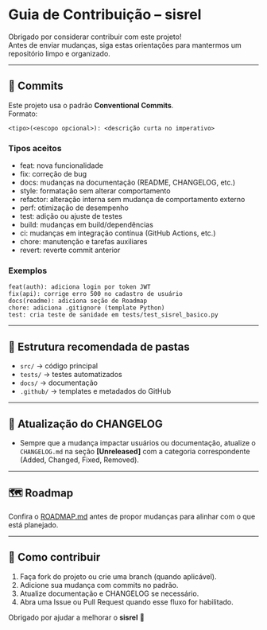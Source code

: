# Guia de Contribuição – sisrel

Obrigado por considerar contribuir com este projeto!  
Antes de enviar mudanças, siga estas orientações para mantermos um repositório limpo e organizado.

---

## 📌 Commits

Este projeto usa o padrão **Conventional Commits**.  
Formato:

```
<tipo>(<escopo opcional>): <descrição curta no imperativo>
```

### Tipos aceitos
- feat: nova funcionalidade
- fix: correção de bug
- docs: mudanças na documentação (README, CHANGELOG, etc.)
- style: formatação sem alterar comportamento
- refactor: alteração interna sem mudança de comportamento externo
- perf: otimização de desempenho
- test: adição ou ajuste de testes
- build: mudanças em build/dependências
- ci: mudanças em integração contínua (GitHub Actions, etc.)
- chore: manutenção e tarefas auxiliares
- revert: reverte commit anterior

### Exemplos
```
feat(auth): adiciona login por token JWT
fix(api): corrige erro 500 no cadastro de usuário
docs(readme): adiciona seção de Roadmap
chore: adiciona .gitignore (template Python)
test: cria teste de sanidade em tests/test_sisrel_basico.py
```

---

## 📂 Estrutura recomendada de pastas
- `src/` → código principal
- `tests/` → testes automatizados
- `docs/` → documentação
- `.github/` → templates e metadados do GitHub

---

## 📝 Atualização do CHANGELOG
- Sempre que a mudança impactar usuários ou documentação, atualize o `CHANGELOG.md` na seção **[Unreleased]** com a categoria correspondente (Added, Changed, Fixed, Removed).

---

## 🗺️ Roadmap
Confira o [ROADMAP.md](ROADMAP.md) antes de propor mudanças para alinhar com o que está planejado.

---

## 🤝 Como contribuir
1. Faça fork do projeto ou crie uma branch (quando aplicável).
2. Adicione sua mudança com commits no padrão.
3. Atualize documentação e CHANGELOG se necessário.
4. Abra uma Issue ou Pull Request quando esse fluxo for habilitado.

Obrigado por ajudar a melhorar o **sisrel** 🚀
